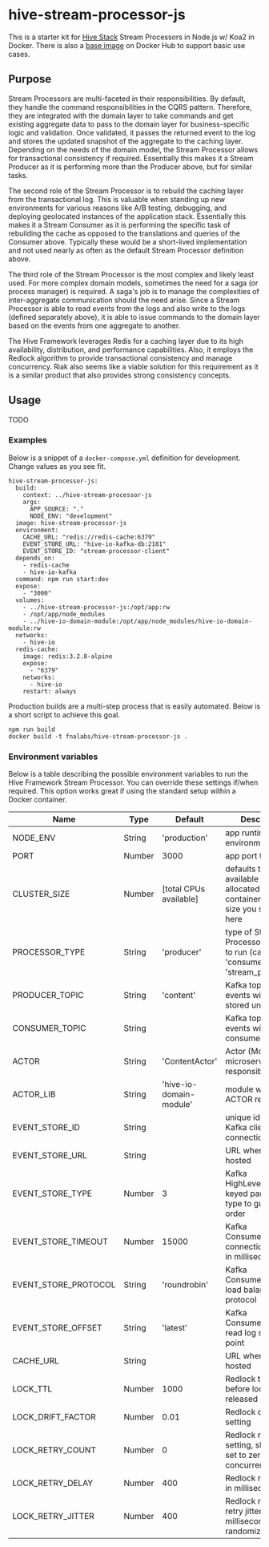 # hive-stream-processor-js
This is a starter kit for [Hive Stack](https://gist.github.com/aeilers/30aa0047187e5a5d573a478abc581903) Stream Processors in Node.js w/ Koa2 in Docker. There is also a [base image](https://hub.docker.com/r/fnalabs/hive-stream-processor-js/) on Docker Hub to support basic use cases.

## Purpose
Stream Processors are multi-faceted in their responsibilities. By default, they handle the command responsibilities in the CQRS pattern. Therefore, they are integrated with the domain layer to take commands and get existing aggregate data to pass to the domain layer for business-specific logic and validation. Once validated, it passes the returned event to the log and stores the updated snapshot of the aggregate to the caching layer. Depending on the needs of the domain model, the Stream Processor allows for transactional consistency if required. Essentially this makes it a Stream Producer as it is performing more than the Producer above, but for similar tasks.

The second role of the Stream Processor is to rebuild the caching layer from the transactional log. This is valuable when standing up new environments for various reasons like A/B testing, debugging, and deploying geolocated instances of the application stack. Essentially this makes it a Stream Consumer as it is performing the specific task of rebuilding the cache as opposed to the translations and queries of the Consumer above. Typically these would be a short-lived implementation and not used nearly as often as the default Stream Processor definition above.

The third role of the Stream Processor is the most complex and likely least used. For more complex domain models, sometimes the need for a saga (or process manager) is required. A saga's job is to manage the complexities of inter-aggregate communication should the need arise. Since a Stream Processor is able to read events from the logs and also write to the logs (defined separately above), it is able to issue commands to the domain layer based on the events from one aggregate to another.

The Hive Framework leverages Redis for a caching layer due to its high availability, distribution, and performance capabilities. Also, it employs the Redlock algorithm to provide transactional consistency and manage concurrency. Riak also seems like a viable solution for this requirement as it is a similar product that also provides strong consistency concepts.

## Usage
TODO

### Examples
Below is a snippet of a `docker-compose.yml` definition for development. Change values as you see fit.
```
hive-stream-processor-js:
  build:
    context: ../hive-stream-processor-js
    args:
      APP_SOURCE: "."
      NODE_ENV: "development"
  image: hive-stream-processor-js
  environment:
    CACHE_URL: "redis://redis-cache:6379"
    EVENT_STORE_URL: "hive-io-kafka-db:2181"
    EVENT_STORE_ID: "stream-processor-client"
  depends_on:
    - redis-cache
    - hive-io-kafka
  command: npm run start:dev
  expose:
    - "3000"
  volumes:
    - ../hive-stream-processor-js:/opt/app:rw
    - /opt/app/node_modules
    - ../hive-io-domain-module:/opt/app/node_modules/hive-io-domain-module:rw
  networks:
    - hive-io
  redis-cache:
    image: redis:3.2.8-alpine
    expose:
      - "6379"
    networks:
      - hive-io
    restart: always
```

Production builds are a multi-step process that is easily automated. Below is a short script to achieve this goal.
```
npm run build
docker build -t fnalabs/hive-stream-processor-js .
```

### Environment variables
Below is a table describing the possible environment variables to run the Hive Framework Stream Processor. You can override these settings if/when required. This option works great if using the standard setup within a Docker container.

Name                  | Type    | Default                     | Description
--------------------- | ------- | ------------------------ | -------------------------------------------------------
NODE_ENV              | String  | 'production'             | app runtime environment
PORT                  | Number  | 3000                     | app port to listen on
CLUSTER_SIZE          | Number  | [total CPUs available]   | defaults to the total available CPUs allocated to the container or to the size you specify here
PROCESSOR_TYPE        | String  | 'producer'               | type of Stream Processor you wish to run (can also be 'consumer' or 'stream_processor')
PRODUCER_TOPIC        | String  | 'content'                | Kafka topic the events will be stored under
CONSUMER_TOPIC        | String  |                          | Kafka topic the events will be consumed from
ACTOR                 | String  | 'ContentActor'           | Actor (Model) the microservice is responsible for
ACTOR_LIB             | String  | 'hive-io-domain-module'  | module where the ACTOR resides
EVENT_STORE_ID        | String  |                          | unique identifier for Kafka client connection
EVENT_STORE_URL       | String  |                          | URL where Kafka is hosted
EVENT_STORE_TYPE      | Number  | 3                        | Kafka HighLevelProducer keyed partitioner type to guarantee order
EVENT_STORE_TIMEOUT   | Number  | 15000                    | Kafka ConsumerGroup connection timeout in milliseconds
EVENT_STORE_PROTOCOL  | String  | 'roundrobin'             | Kafka ConsumerGroup load balancing protocol
EVENT_STORE_OFFSET    | String  | 'latest'                 | Kafka ConsumerGroup read log starting point
CACHE_URL             | String  |                          | URL where Redis is hosted
LOCK_TTL              | Number  | 1000                     | Redlock time to live before lock is released
LOCK_DRIFT_FACTOR     | Number  | 0.01                     | Redlock drift factor setting
LOCK_RETRY_COUNT      | Number  | 0                        | Redlock retry count setting, should be set to zero for concurrency
LOCK_RETRY_DELAY      | Number  | 400                      | Redlock retry delay in milliseconds
LOCK_RETRY_JITTER     | Number  | 400                      | Redlock random retry jitter in milliseconds to randomize retries
